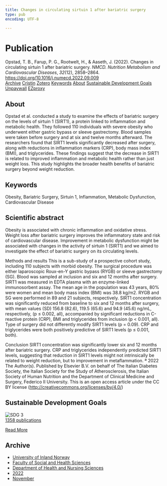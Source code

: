 ```yaml
---
title: Changes in circulating sirtuin 1 after bariatric surgery
type: pub
encoding: UTF-8

---
```

<h1>Publication</h1>
<article id="csl-bib-container-L8Z9BL4T" class="csl-bib-container">
  <div class="csl-bib-body"> <div class="csl-entry">Opstad, T. B., Farup, P. G., Rootwelt, H., &#38; Aaseth, J. (2022). Changes in circulating sirtuin 1 after bariatric surgery. <i>NMCD. Nutrition Metabolism and Cardiovascular Diseases</i>, <i>32</i>(12), 2858–2864. <a href="https://doi.org/10.1016/j.numecd.2022.09.009">https://doi.org/10.1016/j.numecd.2022.09.009</a></div> </div>
  <div class="csl-bib-buttons">
    <a href="#taxonomy-article-L8Z9BL4T" alt="archive" class="csl-bib-button">Archive</a>
    <a href="https://app.cristin.no/results/show.jsf?id=2082233" alt="Cristin" class="csl-bib-button">Cristin</a>
    <a href="http://zotero.org/groups/5881554/items/L8Z9BL4T" alt="Zotero" class="csl-bib-button">Zotero</a>
    <a href="#keywords-article-L8Z9BL4T" alt="keywords" class="csl-bib-button">Keywords</a>
    <a href="#about-article-L8Z9BL4T" alt="about_pub" class="csl-bib-button">About</a>
    <a href="#sdg-article-L8Z9BL4T" alt="sdg" class="csl-bib-button">Sustainable Development Goals</a>
    <a href="http://www.nmcd-journal.com/article/S0939475322003787/pdf" alt="Unpaywall" class="csl-bib-button">Unpaywall</a>
    <a href="http://www.nmcd-journal.com/article/S0939475322003787/pdf" alt="EZproxy" class="csl-bib-button">EZproxy</a>
  </div>
  <div id="csl-bib-meta-container-L8Z9BL4T"></div>
</article>
<div id="csl-bib-meta-L8Z9BL4T" class="csl-bib-meta">
  <article id="about-article-L8Z9BL4T" class="about_pub-article">
    <h1>About</h1>
    Opstad et al. conducted a study to examine the effects of bariatric surgery on the levels of sirtuin 1 (SIRT1), a protein linked to inflammation and metabolic health. They followed 110 individuals with severe obesity who underwent either gastric bypass or sleeve gastrectomy. Blood samples were taken before surgery and at six and twelve months afterward. The researchers found that SIRT1 levels significantly decreased after surgery, along with reductions in inflammation markers (CRP), body mass index (BMI), and triglycerides. These findings suggest that the decrease in SIRT1 is related to improved inflammation and metabolic health rather than just weight loss. This study highlights the broader health benefits of bariatric surgery beyond weight reduction.
  </article>
  <article id="keywords-article-L8Z9BL4T" class="keywords-article">
    <h1>Keywords</h1>
    Obesity, Bariatric Surgery, Sirtuin 1, Inflammation, Metabolic Dysfunction, Cardiovascular Disease
  </article>
  <article id="abstract-article-L8Z9BL4T" class="abstract-article">
    <h1>Scientific abstract</h1>
    Obesity is associated with chronic inflammation and oxidative stress. Weight loss after bariatric surgery improves the inflammatory state and risk of cardiovascular disease. Improvement in metabolic dysfunction might be associated with changes in the activity of sirtuin 1 (SIRT1) and we aimed to investigate the effect of bariatric surgery on its circulating levels. 
 
Methods and results 
This is a sub-study of a prospective cohort study, including 110 subjects with morbid obesity. The surgical procedure was either laparoscopic Roux-en-Y gastric bypass (RYGB) or sleeve gastrectomy (SG). Blood was sampled at inclusion and six and 12 months after surgery. SIRT1 was measured in EDTA plasma with an enzyme-linked immunosorbent assay. The mean age in the population was 43 years, 80% were women and mean body mass index (BMI) was 38.8 kg/m2. RYGB and SG were performed in 89 and 21 subjects, respectively. SIRT1 concentration was significantly reduced from baseline to six and 12 months after surgery, with mean values (SD) 156.8 (82.6), 119.5 (65.6) and 94.9 (45.6) ng/mL, respectively, (p ≤ 0.002, all), accompanied by significant reductions in C-reactive protein (CRP), BMI and triglycerides from inclusion (p < 0.001, all). Type of surgery did not differently modify SIRT1 levels (p = 0.09). CRP and triglycerides were both positively predictive of SIRT1 levels (p ≤ 0.001, both). 
 
Conclusion 
SIRT1 concentration was significantly lower six and 12 months after bariatric surgery. CRP and triglycerides independently predicted SIRT1 levels, suggesting that reduction in SIRT1 levels might not intrinsically be related to weight reduction, but to improvement in metaflammation. 
ª 2022 The Author(s). Published by Elsevier B.V. on behalf of The Italian Diabetes Society, the Italian Society for the Study of Atherosclerosis, the Italian Society of Human Nutrition and the Department of Clinical Medicine and Surgery, Federico II University. This is an open access article under the CC BY license (http://creativecommons.org/licenses/by/4.0/)
  </article>
  <article id="sdg-article-L8Z9BL4T" class="sdg-article">
    <h1>Sustainable Development Goals</h1>
    <div class="sdg-container"><div id="sdg3" class="sdg">
        <img src="{{< params subfolder >}}images/sdg/sdg03_en.png" class="image" alt="SDG 3">
        <div class="sdg-overlay">
          <a href="/en/archive/?key=?sdg=3#archive" class="sdg-publication-count"><span>1358</span> publications</a>
          <p><a href="https://sdgs.un.org/goals/goal3" class="sdg-read-more">Read More</a></p>
        </div>
      </div></div>
  </article>
  <article id="taxonomy-article-L8Z9BL4T" class="taxonomy-article">
    <h1>Archive</h1>
    <ul>
      <li>
        <a href="/en/archive/?key=3DCRN523">University of Inland Norway</a>
      </li>
      <li>
        <a href="/en/archive/?key=IDKFS3MX">Faculty of Social and Health Sciences</a>
      </li>
      <li>
        <a href="/en/archive/?key=GTV4ECMZ">Department of Health and Nursing Sciences</a>
      </li>
      <li>
        <a href="/en/archive/?key=558P36BB">2022</a>
      </li>
      <li>
        <a href="/en/archive/?key=2BKGWX5Q">November</a>
      </li>
    </ul>
  </article>
</div>
